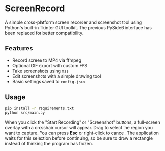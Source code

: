 # ScreenRecord

A simple cross-platform screen recorder and screenshot tool using Python's
built-in Tkinter GUI toolkit. The previous PySide6 interface has been replaced
for better compatibility.

## Features
- Record screen to MP4 via ffmpeg
- Optional GIF export with custom FPS
- Take screenshots using `mss`
- Edit screenshots with a simple drawing tool
- Basic settings saved to `config.json`

## Usage
```bash
pip install -r requirements.txt
python src/main.py
```

When you click the "Start Recording" or "Screenshot" buttons, a full-screen
overlay with a crosshair cursor will appear. Drag to select the region you want
to capture. You can press **Esc** or right-click to cancel. The application
waits for this selection before continuing, so be sure to draw a rectangle
instead of thinking the program has frozen.
